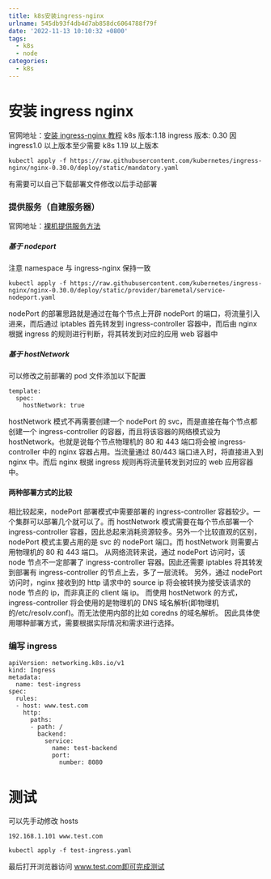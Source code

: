 ```yaml
---
title: k8s安装ingress-nginx
urlname: 545db93f4db4d7ab858dc6064788f79f
date: '2022-11-13 10:10:32 +0800'
tags:
  - k8s
  - node
categories:
  - k8s
---
```


# 安装 ingress nginx

官网地址：[安装 ingress-nginx 教程](https:_github.com_kubernetes_ingress-nginx_blob_nginx-0.30.0_docs_deploy_index)
k8s 版本:1.18
ingress 版本: 0.30
因 ingress1.0 以上版本至少需要 k8s 1.19 以上版本

```
kubectl apply -f https://raw.githubusercontent.com/kubernetes/ingress-nginx/nginx-0.30.0/deploy/static/mandatory.yaml
```

有需要可以自己下载部署文件修改以后手动部署

### 提供服务（自建服务器）

官网地址：[裸机提供服务方法](https:_github.com_kubernetes_ingress-nginx_blob_nginx-0.30.0_docs_deploy_baremetal)

##### 基于 nodeport

注意 namespace 与 ingress-nginx 保持一致

```
kubectl apply -f https://raw.githubusercontent.com/kubernetes/ingress-nginx/nginx-0.30.0/deploy/static/provider/baremetal/service-nodeport.yaml
```

nodePort 的部署思路就是通过在每个节点上开辟 nodePort 的端口，将流量引入进来，而后通过 iptables 首先转发到 ingress-controller 容器中，而后由 nginx 根据 ingress 的规则进行判断，将其转发到对应的应用 web 容器中

##### 基于 hostNetwork

可以修改之前部署的 pod 文件添加以下配置

```
template:
  spec:
    hostNetwork: true
```

hostNetwork 模式不再需要创建一个 nodePort 的 svc，而是直接在每个节点都创建一个 ingress-controller 的容器，而且将该容器的网络模式设为 hostNetwork。也就是说每个节点物理机的 80 和 443 端口将会被 ingress-controller 中的 nginx 容器占用。当流量通过 80/443 端口进入时，将直接进入到 nginx 中。而后 nginx 根据 ingress 规则再将流量转发到对应的 web 应用容器中。

#### 两种部署方式的比较

相比较起来，nodePort 部署模式中需要部署的 ingress-controller 容器较少。一个集群可以部署几个就可以了。而 hostNetwork 模式需要在每个节点部署一个 ingress-controller 容器，因此总起来消耗资源较多。另外一个比较直观的区别，nodePort 模式主要占用的是 svc 的 nodePort 端口。而 hostNetwork 则需要占用物理机的 80 和 443 端口。
从网络流转来说，通过 nodePort 访问时，该 node 节点不一定部署了 ingress-controller 容器。因此还需要 iptables 将其转发到部署有 ingress-controller 的节点上去，多了一层流转。
另外，通过 nodePort 访问时，nginx 接收到的 http 请求中的 source ip 将会被转换为接受该请求的 node 节点的 ip，而非真正的 client 端 ip。
而使用 hostNetwork 的方式，ingress-controller 将会使用的是物理机的 DNS 域名解析(即物理机的/etc/resolv.conf)。而无法使用内部的比如 coredns 的域名解析。
因此具体使用哪种部署方式，需要根据实际情况和需求进行选择。

### 编写 ingress

```
apiVersion: networking.k8s.io/v1
kind: Ingress
metadata:
  name: test-ingress
spec:
  rules:
  - host: www.test.com
    http:
      paths:
      - path: /
        backend:
          service:
            name: test-backend
            port:
              number: 8080
```

# 测试

可以先手动修改 hosts

```
192.168.1.101 www.test.com
```

```
kubectl apply -f test-ingress.yaml
```

最后打开浏览器访问 www.test.com即可完成测试

